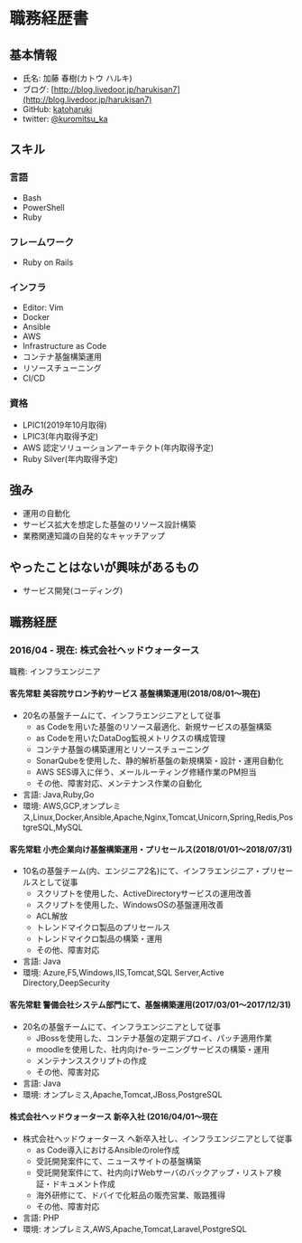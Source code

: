 # 職務経歴書

## 基本情報

- 氏名: 加藤 春樹(カトウ ハルキ)
- ブログ: [http://blog.livedoor.jp/harukisan7](http://blog.livedoor.jp/harukisan7)
- GitHub: [katoharuki](https://github.com/katoharuki)
- twitter: [@kuromitsu_ka](https://twitter.com/kuromitsu_ka)

## スキル

### 言語

- Bash
- PowerShell
- Ruby

### フレームワーク

- Ruby on Rails

### インフラ

- Editor: Vim
- Docker
- Ansible
- AWS
- Infrastructure as Code
- コンテナ基盤構築運用
- リソースチューニング
- CI/CD

### 資格

- LPIC1(2019年10月取得)
- LPIC3(年内取得予定)
- AWS 認定ソリューションアーキテクト(年内取得予定)
- Ruby Silver(年内取得予定)

## 強み

- 運用の自動化
- サービス拡大を想定した基盤のリソース設計構築
- 業務関連知識の自発的なキャッチアップ

## やったことはないが興味があるもの

- サービス開発(コーディング)

## 職務経歴

### 2016/04 - 現在: 株式会社ヘッドウォータース 

職務: インフラエンジニア

#### 客先常駐 美容院サロン予約サービス 基盤構築運用(2018/08/01〜現在)

- 20名の基盤チームにて、インフラエンジニアとして従事
  - as Codeを用いた基盤のリソース最適化、新規サービスの基盤構築
  - as Codeを用いたDataDog監視メトリクスの構成管理
  - コンテナ基盤の構築運用とリソースチューニング
  - SonarQubeを使用した、静的解析基盤の新規構築・設計・運用自動化
  - AWS SES導入に伴う、メールルーティング修繕作業のPM担当
  - その他、障害対応、メンテナンス作業の自動化
- 言語: Java,Ruby,Go
- 環境: AWS,GCP,オンプレミス,Linux,Docker,Ansible,Apache,Nginx,Tomcat,Unicorn,Spring,Redis,PostgreSQL,MySQL

#### 客先常駐 小売企業向け基盤構築運用・プリセールス(2018/01/01〜2018/07/31)

- 10名の基盤チーム(内、エンジニア2名)にて、インフラエンジニア・プリセールスとして従事
  - スクリプトを使用した、ActiveDirectoryサービスの運用改善
  - スクリプトを使用した、WindowsOSの基盤運用改善
  - ACL解放
  - トレンドマイクロ製品のプリセールス
  - トレンドマイクロ製品の構築・運用
  - その他、障害対応
- 言語: Java
- 環境: Azure,F5,Windows,IIS,Tomcat,SQL Server,Active Directory,DeepSecurity

#### 客先常駐 警備会社システム部門にて、基盤構築運用(2017/03/01〜2017/12/31)

- 20名の基盤チームにて、インフラエンジニアとして従事
  - JBossを使用した、コンテナ基盤の定期デプロイ、パッチ適用作業
  - moodleを使用した、社内向けe-ラーニングサービスの構築・運用
  - メンテナンススクリプトの作成
  - その他、障害対応
- 言語: Java
- 環境: オンプレミス,Apache,Tomcat,JBoss,PostgreSQL

#### 株式会社ヘッドウォータース 新卒入社 (2016/04/01〜現在

- 株式会社ヘッドウォータース へ新卒入社し、インフラエンジニアとして従事
  - as Code導入におけるAnsibleのrole作成
  - 受託開発案件にて、ニュースサイトの基盤構築
  - 受託開発案件にて、社内向けWebサーバのバックアップ・リストア検証・ドキュメント作成
  - 海外研修にて、ドバイで化粧品の販売営業、販路獲得
  - その他、障害対応
- 言語: PHP
- 環境: オンプレミス,AWS,Apache,Tomcat,Laravel,PostgreSQL

